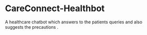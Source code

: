# CareConnect-Healthbot
A healthcare chatbot which answers to the patients queries and also suggests the precautions . 
